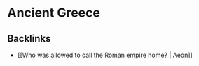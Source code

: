 # Ancient Greece



<a id="org60e2c06"></a>

## Backlinks

-   [[Who was allowed to call the Roman empire home? | Aeon]]

